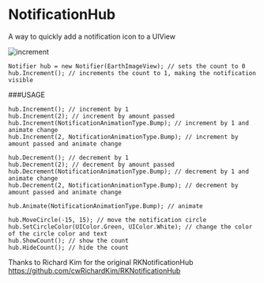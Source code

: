 NotificationHub
=================

A way to quickly add a notification icon to a UIView

![increment](http://i.imgur.com/zpgkNtE.gif)

	Notifier hub = new Notifier(EarthImageView); // sets the count to 0
	hub.Increment(); // increments the count to 1, making the notification visible

###USAGE

	hub.Increment(); // increment by 1 
	hub.Increment(2); // increment by amount passed
	hub.Increment(NotificationAnimationType.Bump); // increment by 1 and animate change
	hub.Increment(2, NotificationAnimationType.Bump); // increment by amount passed and animate change
		
	hub.Decrement(); // decrement by 1 
	hub.Decrement(2); // decrement by amount passed
	hub.Decrement(NotificationAnimationType.Bump); // decrement by 1 and animate change
	hub.Decrement(2, NotificationAnimationType.Bump); // decrement by amount passed and animate change
	
	hub.Animate(NotificationAnimationType.Bump); // animate
	
    hub.MoveCircle(-15, 15); // move the notification circle
    hub.SetCircleColor(UIColor.Green, UIColor.White); // change the color of the circle color and text
    hub.ShowCount(); // show the count
    hub.HideCount(); // hide the count
	

Thanks to Richard Kim for the original RKNotificationHub https://github.com/cwRichardKim/RKNotificationHub